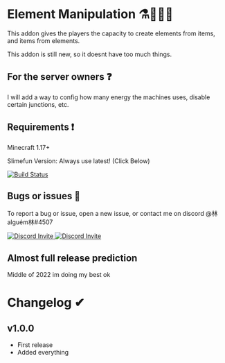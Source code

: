 # Element Manipulation ⚗🧪👨‍🔬
This addon gives the players the capacity to create elements from items, and items from elements.

This addon is still new, so it doesnt have too much things.


## For the server owners ❓

I will add a way to config how many energy the machines uses, disable certain junctions, etc.

## Requirements ❗
Minecraft 1.17+

Slimefun Version: Always use latest! (Click Below)

[![Build Status](https://thebusybiscuit.github.io/builds/TheBusyBiscuit/Slimefun4/master/badge.svg)](https://thebusybiscuit.github.io/builds/TheBusyBiscuit/Slimefun4/master/)

## Bugs or issues 🐛

To report a bug or issue, open a new issue, or contact me on discord @林alguém林#4507

<p>
  <a href="https://discord.gg/slimefun">
    <img src="https://discordapp.com/api/guilds/565557184348422174/widget.png?style=banner3" alt="Discord Invite"/>
  </a>
  <a href="https://discord.gg/SqD3gg5SAU">
    <img src="https://discordapp.com/api/guilds/809178621424041997/widget.png?style=banner3" alt="Discord Invite"/>
  </a>
</p>

## Almost full release prediction
Middle of 2022
im doing my best ok 

# Changelog ✔
## v1.0.0 
- First release
- Added everything
